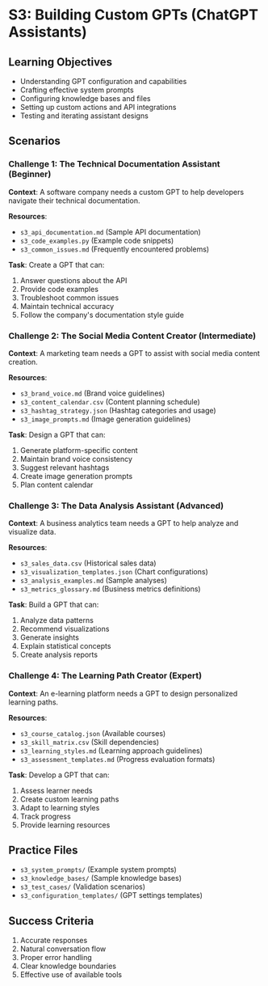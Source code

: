 # S3: Building Custom GPTs (ChatGPT Assistants)

## Learning Objectives
- Understanding GPT configuration and capabilities
- Crafting effective system prompts
- Configuring knowledge bases and files
- Setting up custom actions and API integrations
- Testing and iterating assistant designs

## Scenarios

### Challenge 1: The Technical Documentation Assistant (Beginner)
**Context**: A software company needs a custom GPT to help developers navigate their technical documentation.

**Resources**:
- `s3_api_documentation.md` (Sample API documentation)
- `s3_code_examples.py` (Example code snippets)
- `s3_common_issues.md` (Frequently encountered problems)

**Task**: Create a GPT that can:
1. Answer questions about the API
2. Provide code examples
3. Troubleshoot common issues
4. Maintain technical accuracy
5. Follow the company's documentation style guide

### Challenge 2: The Social Media Content Creator (Intermediate)
**Context**: A marketing team needs a GPT to assist with social media content creation.

**Resources**:
- `s3_brand_voice.md` (Brand voice guidelines)
- `s3_content_calendar.csv` (Content planning schedule)
- `s3_hashtag_strategy.json` (Hashtag categories and usage)
- `s3_image_prompts.md` (Image generation guidelines)

**Task**: Design a GPT that can:
1. Generate platform-specific content
2. Maintain brand voice consistency
3. Suggest relevant hashtags
4. Create image generation prompts
5. Plan content calendar

### Challenge 3: The Data Analysis Assistant (Advanced)
**Context**: A business analytics team needs a GPT to help analyze and visualize data.

**Resources**:
- `s3_sales_data.csv` (Historical sales data)
- `s3_visualization_templates.json` (Chart configurations)
- `s3_analysis_examples.md` (Sample analyses)
- `s3_metrics_glossary.md` (Business metrics definitions)

**Task**: Build a GPT that can:
1. Analyze data patterns
2. Recommend visualizations
3. Generate insights
4. Explain statistical concepts
5. Create analysis reports

### Challenge 4: The Learning Path Creator (Expert)
**Context**: An e-learning platform needs a GPT to design personalized learning paths.

**Resources**:
- `s3_course_catalog.json` (Available courses)
- `s3_skill_matrix.csv` (Skill dependencies)
- `s3_learning_styles.md` (Learning approach guidelines)
- `s3_assessment_templates.md` (Progress evaluation formats)

**Task**: Develop a GPT that can:
1. Assess learner needs
2. Create custom learning paths
3. Adapt to learning styles
4. Track progress
5. Provide learning resources

## Practice Files
- `s3_system_prompts/` (Example system prompts)
- `s3_knowledge_bases/` (Sample knowledge bases)
- `s3_test_cases/` (Validation scenarios)
- `s3_configuration_templates/` (GPT settings templates)

## Success Criteria
1. Accurate responses
2. Natural conversation flow
3. Proper error handling
4. Clear knowledge boundaries
5. Effective use of available tools 